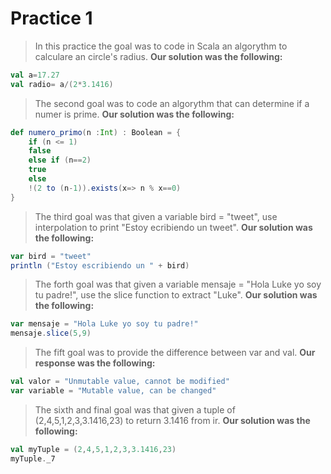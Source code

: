 # Practice 1

>In this practice the goal was to code in Scala an 
>algorythm to calculare an circle's radius. 
>**Our solution was the following:**
```scala
val a=17.27
val radio= a/(2*3.1416)
```

>The second goal was to code an algorythm
>that can determine if a numer is prime.
>**Our solution was the following:**
```scala
def numero_primo(n :Int) : Boolean = {
    if (n <= 1)
    false
    else if (n==2)
    true
    else
    !(2 to (n-1)).exists(x=> n % x==0)
}
```

>The third goal was that given a variable 
>bird = "tweet", use interpolation to print 
>"Estoy ecribiendo un tweet".
>**Our solution was the following:**
```scala
var bird = "tweet"
println ("Estoy escribiendo un " + bird)
```

>The forth goal was that given a variable 
>mensaje = "Hola Luke yo soy tu padre!", 
>use the slice function to extract "Luke".
>**Our solution was the following:**
```scala
var mensaje = "Hola Luke yo soy tu padre!"
mensaje.slice(5,9)
```

>The fift goal was to provide the difference 
>between var and val.
>**Our response was the following:**
```scala
val valor = "Unmutable value, cannot be modified"
var variable = "Mutable value, can be changed"
```

>The sixth and final goal was that given a tuple of 
>(2,4,5,1,2,3,3.1416,23) to return 3.1416 from ir.
>**Our solution was the following:**
```scala
val myTuple = (2,4,5,1,2,3,3.1416,23)
myTuple._7
```